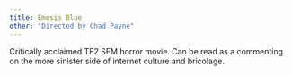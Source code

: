 ```yaml
---
title: Emesis Blue
other: "Directed by Chad Payne"
---
```


Critically acclaimed TF2 SFM horror movie.  Can be read as a
commenting on the more sinister side of internet culture and
bricolage.
